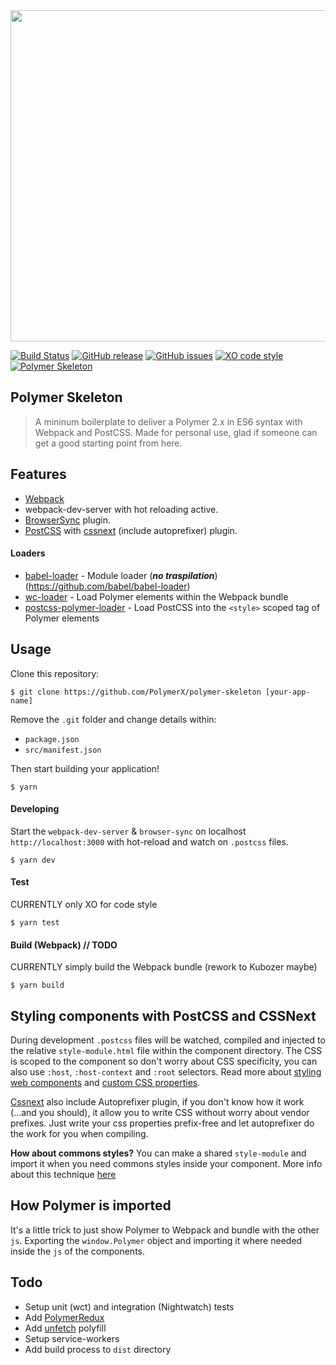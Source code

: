 <img src="http://i.imgur.com/OqurdD1.jpg" width="530">

[![Build Status](https://travis-ci.org/PolymerX/polymer-skeleton.svg?style=flat-square&branch=master)](https://travis-ci.org/PolymerX/polymer-skeleton)
[![GitHub release](https://img.shields.io/github/release/PolymerX/polymer-skeleton.svg?style=flat-square)](https://github.com/PolymerX/polymer-skeleton)
[![GitHub issues](https://img.shields.io/github/issues/PolymerX/polymer-skeleton.svg?style=flat-square)](https://github.com/PolymerX/polymer-skeleton/issues)
[![XO code style](https://img.shields.io/badge/code_style-XO-5ed9c7.svg?style=flat-square)](https://github.com/sindresorhus/xo)
[![Polymer Skeleton](https://img.shields.io/badge/polymerX-SKELETON-435877.svg?style=flat-square)](https://github.com/PolymerX/polymer-skeleton)


## Polymer Skeleton
> A mininum boilerplate to deliver a Polymer 2.x in ES6 syntax with Webpack and PostCSS.
> Made for personal use, glad if someone can get a good starting point from here.

## Features

- [Webpack](https://webpack.js.org/)
- webpack-dev-server with hot reloading active.
- [BrowserSync](https://www.npmjs.com/package/browser-sync-webpack-plugin) plugin.
- [PostCSS](http://postcss.org/) with [cssnext](http://cssnext.io/) (include autoprefixer) plugin.

#### Loaders
- [babel-loader](https://github.com/babel/babel-loader) - Module loader (***no traspilation***)(https://github.com/babel/babel-loader)
- [wc-loader](https://github.com/aruntk/wc-loader) - Load Polymer elements within the Webpack bundle
- [postcss-polymer-loader](https://github.com/PolymerX/postcss-polymer-loader) - Load PostCSS into the `<style>` scoped tag of Polymer elements

## Usage

Clone this repository:

	$ git clone https://github.com/PolymerX/polymer-skeleton [your-app-name]

Remove the `.git` folder and change details within:

- `package.json`
- `src/manifest.json`

Then start building your application!

	$ yarn

#### Developing

Start the `webpack-dev-server` & `browser-sync` on localhost `http://localhost:3000` with hot-reload and watch on `.postcss` files.

	$ yarn dev

#### Test

CURRENTLY only XO for code style

	$ yarn test

#### Build (Webpack) // TODO

CURRENTLY simply build the Webpack bundle (rework to Kubozer maybe)

	$ yarn build

## Styling components with PostCSS and CSSNext

During development `.postcss` files will be watched, compiled and injected to the relative `style-module.html` file within the component directory. The CSS is scoped to the component so don't worry about CSS specificity, you can also use `:host`, `:host-context` and `:root` selectors. Read more about [styling web components](https://www.polymer-project.org/2.0/docs/devguide/style-shadow-dom) and [custom CSS properties](https://www.polymer-project.org/2.0/docs/devguide/custom-css-properties).

[Cssnext](http://cssnext.io/) also include Autoprefixer plugin, if you don't know how it work (...and you should), it allow you to write CSS without worry about vendor prefixes. Just write your css properties prefix-free and let autoprefixer do the work for you when compiling.

**How about commons styles?**
You can make a shared `style-module` and import it when you need commons styles inside your component. More info about this technique [here](https://www.polymer-project.org/1.0/docs/devguide/styling#style-modules)

## How Polymer is imported

It's a little trick to just show Polymer to Webpack and bundle with the other `js`.
Exporting the `window.Polymer` object and importing it where needed inside the `js` of the components.

## Todo

- Setup unit (wct) and integration (Nightwatch) tests
- Add [PolymerRedux]()
- Add [unfetch]() polyfill
- Setup service-workers
- Add build process to `dist` directory
